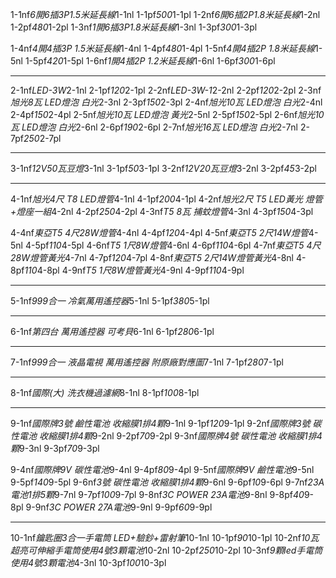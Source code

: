 1-1nf*6開6插3P1.5米延長線*1-1nl  1-1pf*500*1-1pl
1-2nf*6開6插2P1.8米延長線*1-2nl   1-2pf*480*1-2pl
1-3nf*1開6插3P1.8米延長線*1-3nl  1-3pf*300*1-3pl

1-4nf*4開4插3P 1.5米延長線*1-4nl   1-4pf*480*1-4pl
1-5nf*4開4插2P 1.8米延長線*1-5nl   1-5pf*420*1-5pl
1-6nf*1開4插2P 1.2米延長線*1-6nl   1-6pf*300*1-6pl


-----------------------------------------




2-1nf*LED-3W*2-1nl     2-1pf*120*2-1pl
2-2nf*LED-3W-1*2-2nl   2-2pf*120*2-2pl
2-3nf*旭光8瓦 LED燈泡 白光*2-3nl    2-3pf*150*2-3pl
2-4nf*旭光10瓦 LED燈泡 白光*2-4nl    2-4pf*150*2-4pl
2-5nf*旭光10瓦 LED燈泡 黃光*2-5nl    2-5pf*150*2-5pl
2-6nf*旭光10瓦 LED燈泡 白光*2-6nl    2-6pf*190*2-6pl
2-7nf*旭光16瓦 LED燈泡 白光*2-7nl    2-7pf*250*2-7pl


-------------------------------------------------

3-1nf*12V50瓦豆燈*3-1nl  3-1pf*50*3-1pl
3-2nf*12V20瓦豆燈*3-2nl   3-2pf*45*3-2pl

-----------------------------------------------------
4-1nf*旭光4尺 T8 LED燈管*4-1nl   4-1pf*200*4-1pl
4-2nf*旭光2尺 T5 LED黃光 燈管+燈座一組*4-2nl   4-2pf*250*4-2pl
4-3nf*T5 8瓦 捕蚊燈管*4-3nl   4-3pf*150*4-3pl

4-4nf*東亞T5 4尺28W燈管*4-4nl      4-4pf*120*4-4pl
4-5nf*東亞T5 2尺14W燈管*4-5nl      4-5pf*110*4-5pl
4-6nf*T5 1尺8W燈管*4-6nl           4-6pf*110*4-6pl
4-7nf*東亞T5 4尺28W燈管黃光*4-7nl  4-7pf*120*4-7pl
4-8nf*東亞T5 2尺14W燈管黃光*4-8nl  4-8pf*110*4-8pl
4-9nf*T5 1尺8W燈管黃光*4-9nl       4-9pf*110*4-9pl

-----------------------------------------------------------------------
5-1nf*999合一 冷氣萬用遙控器*5-1nl   5-1pf*380*5-1pl






-----------------------------------------------------------------------------
6-1nf*第四台 萬用遙控器 可考貝*6-1nl   6-1pf*280*6-1pl




------------------------------------------------------------------------------------
7-1nf*999合一 液晶電視 萬用遙控器 附原廠對應圖*7-1nl   7-1pf*280*7-1pl


--------------------------------------------
8-1nf*國際(大) 洗衣機過濾網*8-1nl   8-1pf*100*8-1pl

--------------------------------------------------
9-1nf*國際牌3號 鹼性電池 收縮膜1排4顆*9-1nl   9-1pf*120*9-1pl
9-2nf*國際牌3號 碳性電池 收縮膜1排4顆*9-2nl   9-2pf*70*9-2pl
9-3nf*國際牌4號 碳性電池 收縮膜1排4顆*9-3nl   9-3pf*70*9-3pl

9-4nf*國際牌9V 碳性電池*9-4nl                 9-4pf*80*9-4pl
9-5nf*國際牌9V 鹼性電池*9-5nl                 9-5pf*140*9-5pl
9-6nf*3號 碳性電池 收縮膜1排4顆*9-6nl         9-6pf*10*9-6pl
9-7nf*23A 電池1排5顆*9-7nl                    9-7pf*100*9-7pl
9-8nf*3C POWER 23A電池*9-8nl                  9-8pf*40*9-8pl
9-9nf*3C POWER 27A電池*9-9nl                  9-9pf*60*9-9pl

--------------------------------------------------------------
10-1nf*鑰匙圈3合一手電筒 LED+驗鈔+雷射筆*10-1nl     10-1pf*90*10-1pl
10-2nf*10瓦 超亮可伸縮手電筒使用4號3顆電池*10-2nl   10-2pf*250*10-2pl
10-3nf*9顆led手電筒使用4號3顆電池*4-3nl             10-3pf*100*10-3pl


